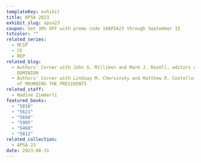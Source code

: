 ```yaml
---
templateKey: exhibit
title: APSA 2023
exhibit_slug: apsa23
coupon: Get 30% OFF with promo code 10APSA23 through September 15
txtcolor: ""
related_series:
  - MCSP
  - CD
  - REP
related_blog:
  - Authors' Corner with John G. Milliken and Mark J. Rozell, editors of THE NEW
    DOMINION
  - Authors' Corner with Lindsay M. Chervinsky and Matthew R. Costello, editors
    of MOURNING THE PRESIDENTS
related_staff:
  - Nadine Zimmerli
featured_books:
  - "5816"
  - "5621"
  - "5694"
  - "5985"
  - "5468"
  - "5812"
related_collection:
  - APSA 23
date: 2023-08-31
---
```

